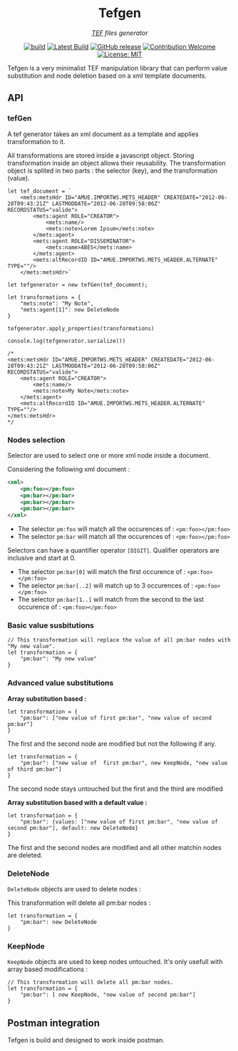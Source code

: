 <div align="center">

# Tefgen

_[TEF](https://www.theses.fr/schemas/tef/index.html) files generator_

[![build](https://github.com/eonm-abes/tefgen/actions/workflows/build.yml/badge.svg)](https://github.com/eonm-abes/tefgen/actions/workflows/build.yml)
[![Latest Build](https://img.shields.io/badge/%F0%9F%93%A6%20lastest%20build-tefgen.js-yellow)](https://github.com/eonm-abes/tefgen/releases/latest/download/lib.js)
[![GitHub release](https://img.shields.io/github/release/eonm-abes/winibw-algo-theses.svg)](https://github.com/eonm-abes/tefgen/releases/latest)
[![Contribution Welcome](https://img.shields.io/badge/contribution-welcome-green.svg)](https://github.com/eonm-abes/tefgen/pulls)
[![License: MIT](https://img.shields.io/badge/License-MIT-yellow.svg)](https://opensource.org/licenses/MIT)

</div>

Tefgen is a very minimalist TEF manipulation library that can perform value substitution and node deletion based on a xml template documents.

## API

### tefGen

A tef generator takes an xml document as a template and applies transformation to it.

All transformations are stored inside a javascript object. Storing transformation inside an object allows their reusability. The transformation object is splited in two parts : the selector (key), and the transformation (value).

```node
let tef_document = `
    <mets:metsHdr ID="AMUE.IMPORTWS.METS_HEADER" CREATEDATE="2012-06-28T09:43:21Z" LASTMODDATE="2012-06-28T09:58:06Z" RECORDSTATUS="valide">
        <mets:agent ROLE="CREATOR">
            <mets:name/>
            <mets:note>Lorem Ipsum</mets:note>
        </mets:agent>
        <mets:agent ROLE="DISSEMINATOR">
            <mets:name>ABES</mets:name>
        </mets:agent>
        <mets:altRecordID ID="AMUE.IMPORTWS.METS_HEADER.ALTERNATE" TYPE=""/>
    </mets:metsHdr>`
    
let tefgenerator = new tefGen(tef_document);

let transformations = {
    "mets:note": "My Note",
    "mets:agent[1]": new DeleteNode
}

tefgenerator.apply_properties(transformations)

console.log(tefgenerator.serialize())

/*  
<mets:metsHdr ID="AMUE.IMPORTWS.METS_HEADER" CREATEDATE="2012-06-28T09:43:21Z" LASTMODDATE="2012-06-28T09:58:06Z" RECORDSTATUS="valide">
	<mets:agent ROLE="CREATOR">
    	<mets:name/>
		<mets:note>My Note</mets:note>
	</mets:agent>
	<mets:altRecordID ID="AMUE.IMPORTWS.METS_HEADER.ALTERNATE" TYPE=""/>
</mets:metsHdr>
*/
```

### Nodes selection

Selector are used to select one or more xml node inside a document.

Considering the following xml document :

```xml
<xml>
	<pm:foo></pm:foo>
	<pm:bar></pm:bar>
	<pm:bar></pm:bar>
	<pm:bar></pm:bar>
</xml>
```

* The selector `pm:foo` will match all the occurences of : `<pm:foo></pm:foo>`
* The selector `pm:bar` will match all the occurences of : `<pm:foo></pm:foo>`

Selectors can have a quantifier operator `[DIGIT]`. Qualifier operators are inclusive and start at 0.

* The selector `pm:bar[0]` will match the first occurence of : `<pm:foo></pm:foo>`
* The selector `pm:bar[..2]` will match up to 3 occurences of  : `<pm:foo></pm:foo>`
* The selector `pm:bar[1..]` will match from the second to the last occurence of : `<pm:foo></pm:foo>`

### Basic value susbitutions


```
// This transformation will replace the value of all pm:bar nodes with "My new value".
let transformation = {
	"pm:bar": "My new value"
}
```

### Advanced value substitutions

__Array substitution based :__

```node
let transformation = {
	"pm:bar": ["new value of first pm:bar", "new value of second pm:bar"]
}
```

The first and the second node are modified but not the following if any.

```node
let transformation = {
	"pm:bar": ["new value of  first pm:bar", new KeepNode, "new value of third pm:bar"]
}
```

The second node stays untouched but the first and the third are modified

__Array substitution based with a default value :__

```node
let transformation = {
	"pm:bar": {values: ["new value of first pm:bar", "new value of second pm:bar"], default: new DeleteNode}
}
```

The first and the second nodes are modified and all other matchin nodes are deleted.

### __DeleteNode__

`DeleteNode` objects are used to delete nodes :

This transformation will delete all pm:bar nodes :

```
let transformation = {
	"pm:bar": new DeleteNode
}
```

### __KeepNode__

`KeepNode` objects are used to keep nodes untouched. It's only usefull with array based modifications :

```
// This transformation will delete all pm:bar nodes.
let transformation = {
	"pm:bar": [ new KeepNode, "new value of second pm:bar"]
}
```



## Postman integration

Tefgen is build and designed to work inside postman.

